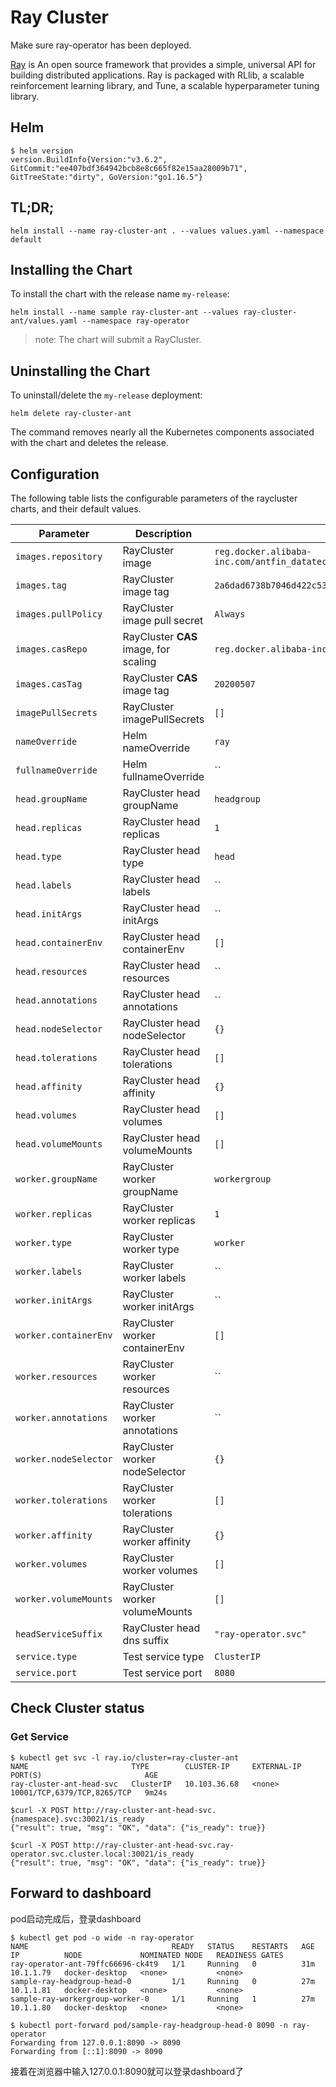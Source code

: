 # Ray Cluster

Make sure ray-operator has been deployed.

[Ray](https://ray.io/) is An open source framework that provides a simple, universal API for building distributed applications. Ray is packaged with RLlib, a scalable reinforcement learning library, and Tune, a scalable hyperparameter tuning library.

## Helm

```console
$ helm version
version.BuildInfo{Version:"v3.6.2", GitCommit:"ee407bdf364942bcb8e8c665f82e15aa28009b71", GitTreeState:"dirty", GoVersion:"go1.16.5"}
```

## TL;DR;

```console
helm install --name ray-cluster-ant . --values values.yaml --namespace default
```

## Installing the Chart

To install the chart with the release name `my-release`:


```console
helm install --name sample ray-cluster-ant --values ray-cluster-ant/values.yaml --namespace ray-operator
```

> note: The chart will submit a RayCluster. 


## Uninstalling the Chart

To uninstall/delete the `my-release` deployment:

```console
helm delete ray-cluster-ant
```

The command removes nearly all the Kubernetes components associated with the
chart and deletes the release.

## Configuration

The following table lists the configurable parameters of the raycluster charts, and their default values.

| Parameter                                         | Description                                                                                                                                         | Default                       |
| ------------------------------------------------- | --------------------------------------------------------------------------------------------------------------------------------------------------- | ----------------------------- |
| `images.repository`                               | RayCluster image                                                                                                                              | `reg.docker.alibaba-inc.com/antfin_datatech_share/ray_serving_package_prod`       |
| `images.tag`                                      | RayCluster image tag                                                                                                                          | `2a6dad6738b7046d422c53a32a7aee06f1e22765`                       |
| `images.pullPolicy`                               | RayCluster image pull secret                                                                                                                  | `Always`                            |
| `images.casRepo`                                  | RayCluster **CAS** image, for scaling                                                                                                                  | `reg.docker.alibaba-inc.com/onlinedata/clusterapiserver`                |
| `images.casTag`                                   | RayCluster **CAS** image tag                                                                                                                               | `20200507`       |
| `imagePullSecrets`                                | RayCluster imagePullSecrets                                                                                                                   | `[]`                       |
| `nameOverride`                                    | Helm nameOverride                                                                                                                               | `ray`    |
| `fullnameOverride`                                | Helm fullnameOverride                                                                                                                         | ``             |
| `head.groupName`                                  | RayCluster head groupName                                                                                                                   | `headgroup`                |
| `head.replicas`                                   | RayCluster head replicas                                                                                                                             | `1` |
| `head.type`                                   | RayCluster head type                                                                                                                             | `head` |
| `head.labels`                                   | RayCluster head labels                                                                                                                             | `` |
| `head.initArgs`                                   | RayCluster head initArgs                                                                                                                             | `` |
| `head.containerEnv`                                   | RayCluster head containerEnv                                                                                                                             | `[]` |
| `head.resources`                                   | RayCluster head resources                                                                                                                             | `` |
| `head.annotations`                                   | RayCluster head annotations                                                                                                                             | `` |
| `head.nodeSelector`                                   | RayCluster head nodeSelector                                                                                                                             | `{}` |
| `head.tolerations`                                   | RayCluster head tolerations                                                                                                                             | `[]` |
| `head.affinity`                                   | RayCluster head affinity                                                                                                                             | `{}` |
| `head.volumes`                                   | RayCluster head volumes                                                                                                                             | `[]` |
| `head.volumeMounts`                                   | RayCluster head volumeMounts                                                                                                                             | `[]` |
| `worker.groupName`                                  | RayCluster worker groupName                                                                                                                   | `workergroup`                |
| `worker.replicas`                                   | RayCluster worker replicas                                                                                                                             | `1` |
| `worker.type`                                   | RayCluster worker type                                                                                                                             | `worker` |
| `worker.labels`                                   | RayCluster worker labels                                                                                                                             | `` |
| `worker.initArgs`                                   | RayCluster worker initArgs                                                                                                                             | `` |
| `worker.containerEnv`                                   | RayCluster worker containerEnv                                                                                                                             | `[]` |
| `worker.resources`                                   | RayCluster worker resources                                                                                                                             | `` |
| `worker.annotations`                                   | RayCluster worker annotations                                                                                                                             | `` |
| `worker.nodeSelector`                                   | RayCluster worker nodeSelector                                                                                                                             | `{}` |
| `worker.tolerations`                                   | RayCluster worker tolerations                                                                                                                             | `[]` |
| `worker.affinity`                                   | RayCluster worker affinity                                                                                                                             | `{}` |
| `worker.volumes`                                   | RayCluster worker volumes                                                                                                                             | `[]` |
| `worker.volumeMounts`                                   | RayCluster worker volumeMounts                                                                                                                             | `[]` |
| `headServiceSuffix`                                   | RayCluster head dns suffix                                                                                                                              | `"ray-operator.svc"` |
| `service.type`                                   | Test service type                                                                                                                              | `ClusterIP` |
| `service.port`                                   |  Test service port                                                                                                                        | `8080` |


## Check Cluster status

### Get Service 

```console
$ kubectl get svc -l ray.io/cluster=ray-cluster-ant
NAME                       TYPE        CLUSTER-IP     EXTERNAL-IP   PORT(S)                       AGE
ray-cluster-ant-head-svc   ClusterIP   10.103.36.68   <none>        10001/TCP,6379/TCP,8265/TCP   9m24s
```

```console
$curl -X POST http://ray-cluster-ant-head-svc.{namespace}.svc:30021/is_ready
{"result": true, "msg": "OK", "data": {"is_ready": true}}

$curl -X POST http://ray-cluster-ant-head-svc.ray-operator.svc.cluster.local:30021/is_ready
{"result": true, "msg": "OK", "data": {"is_ready": true}}
```





## Forward to dashboard

pod启动完成后，登录dashboard

```console
$ kubectl get pod -o wide -n ray-operator
NAME                                READY   STATUS    RESTARTS   AGE   IP          NODE             NOMINATED NODE   READINESS GATES
ray-operator-ant-79ffc66696-ck4t9   1/1     Running   0          31m   10.1.1.79   docker-desktop   <none>           <none>
sample-ray-headgroup-head-0         1/1     Running   0          27m   10.1.1.81   docker-desktop   <none>           <none>
sample-ray-workergroup-worker-0     1/1     Running   1          27m   10.1.1.80   docker-desktop   <none>           <none>

$ kubectl port-forward pod/sample-ray-headgroup-head-0 8090 -n ray-operator
Forwarding from 127.0.0.1:8090 -> 8090
Forwarding from [::1]:8090 -> 8090
```

接着在浏览器中输入127.0.0.1:8090就可以登录dashboard了